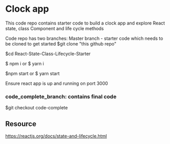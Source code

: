 # Clock app

This code repo contains starter code to build a clock app and explore React state, class Component and life cycle methods

Code repo has two branches:
Master branch - starter code which needs to be cloned to get started
$git clone "this github repo"

$cd React-State-Class-Lifecycle-Starter

$ npm i  or $ yarn i

$npm start or $ yarn start

Ensure react app is up and running on port 3000

### code_complete_branch: contains final code
$git checkout code-complete

## Resource
https://reactjs.org/docs/state-and-lifecycle.html